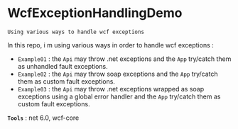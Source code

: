 # WcfExceptionHandlingDemo
```
Using various ways to handle wcf exceptions
```

In this repo, i m using various ways in order to handle wcf exceptions :
- `Example01` : the `Api` may throw .net exceptions and the `App` try/catch them as unhandled fault exceptions.
- `Example02` : the `Api` may throw soap exceptions and the `App` try/catch them as custom fault exceptions.
- `Example03` : the `Api` may throw .net exceptions wrapped as soap exceptions using a global error handler and the `App` try/catch them as custom fault exceptions.

**`Tools`** : net 6.0, wcf-core